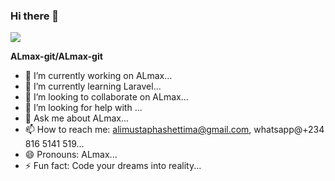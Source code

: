 ### Hi there 👋
![](https://user-images.githubusercontent.com/3369400/133268513-5bfe2f93-4402-42c9-a403-81c9e86934b6.jpeg)

**ALmax-git/ALmax-git** 

- 🔭 I’m currently working on ALmax...
- 🌱 I’m currently learning Laravel...
- 👯 I’m looking to collaborate on ALmax...
- 🤔 I’m looking for help with ...
- 💬 Ask me about ALmax...
- 📫 How to reach me: alimustaphashettima@gmail.com, whatsapp@+234 816 5141 519...
- 😄 Pronouns: ALmax...
- ⚡ Fun fact: Code your dreams into reality...


